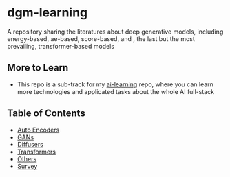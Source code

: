 # dgm-learning
A repository sharing the literatures about deep generative models, including energy-based, ae-based, score-based, and , the last but the most prevailing, transformer-based models


## More to Learn

* This repo is a sub-track for my [ai-learning](https://github.com/Strivin0311/ai-learning) repo, where you can learn more technologies and applicated tasks about the whole AI full-stack



## Table of Contents
* [Auto Encoders](./auto-encoders.md)
* [GANs](./gans/README.md)
* [Diffusers](./diffusers/README.md)
* [Transformers](./transformers/)
* [Others](./others.md)
* [Survey](./survey.md)
